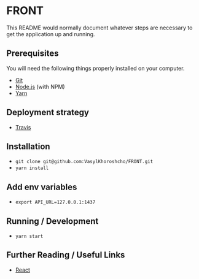 # FRONT

This README would normally document whatever steps are necessary to get the
application up and running.

## Prerequisites

You will need the following things properly installed on your computer.

* [Git](http://git-scm.com/)
* [Node.js](http://nodejs.org/) (with NPM)
* [Yarn](https://yarnpkg.com/en/)

## Deployment strategy

* [Travis](https://travis-ci.org/VasylKhoroshcho/FRONT)

## Installation

* `git clone git@github.com:VasylKhoroshcho/FRONT.git`
* `yarn install`

## Add env variables

* `export API_URL=127.0.0.1:1437`

## Running / Development

* `yarn start`

## Further Reading / Useful Links

* [React](https://reactjs.org/)
